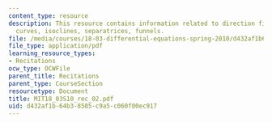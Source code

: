 ```yaml
---
content_type: resource
description: This resource contains information related to direction fields, integral
  curves, isoclines, separatrices, funnels.
file: /media/courses/18-03-differential-equations-spring-2010/d432af1b64b38585c9a5c060f00ec917_MIT18_03S10_rec_02.pdf
file_type: application/pdf
learning_resource_types:
- Recitations
ocw_type: OCWFile
parent_title: Recitations
parent_type: CourseSection
resourcetype: Document
title: MIT18_03S10_rec_02.pdf
uid: d432af1b-64b3-8585-c9a5-c060f00ec917
---
```

